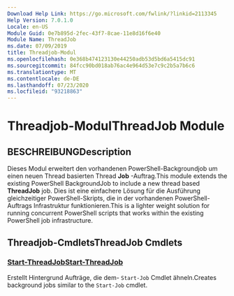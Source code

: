 ```yaml
---
Download Help Link: https://go.microsoft.com/fwlink/?linkid=2113345
Help Version: 7.0.1.0
Locale: en-US
Module Guid: 0e7b895d-2fec-43f7-8cae-11e8d16f6e40
Module Name: ThreadJob
ms.date: 07/09/2019
title: Threadjob-Modul
ms.openlocfilehash: 0e368b474123130e44250adb53d5bd6a5415dc91
ms.sourcegitcommit: 84fcc90bd018ab76ac4e964d53e7c9c2b5a7b6c6
ms.translationtype: MT
ms.contentlocale: de-DE
ms.lasthandoff: 07/23/2020
ms.locfileid: "93218863"
---
```

# <span data-ttu-id="ec76c-102">Threadjob-Modul</span><span class="sxs-lookup"><span data-stu-id="ec76c-102">ThreadJob Module</span></span>

## <span data-ttu-id="ec76c-103">BESCHREIBUNG</span><span class="sxs-lookup"><span data-stu-id="ec76c-103">Description</span></span>
<span data-ttu-id="ec76c-104">Dieses Modul erweitert den vorhandenen PowerShell-Backgroundjob um einen neuen Thread basierten Thread **Job** -Auftrag.</span><span class="sxs-lookup"><span data-stu-id="ec76c-104">This module extends the existing PowerShell BackgroundJob to include a new thread based **ThreadJob** job.</span></span> <span data-ttu-id="ec76c-105">Dies ist eine einfachere Lösung für die Ausführung gleichzeitiger PowerShell-Skripts, die in der vorhandenen PowerShell-Auftrags Infrastruktur funktionieren.</span><span class="sxs-lookup"><span data-stu-id="ec76c-105">This is a lighter weight solution for running concurrent PowerShell scripts that works within the existing PowerShell job infrastructure.</span></span>

## <span data-ttu-id="ec76c-106">Threadjob-Cmdlets</span><span class="sxs-lookup"><span data-stu-id="ec76c-106">ThreadJob Cmdlets</span></span>

### [<span data-ttu-id="ec76c-107">Start-ThreadJob</span><span class="sxs-lookup"><span data-stu-id="ec76c-107">Start-ThreadJob</span></span>](Start-ThreadJob.md)
<span data-ttu-id="ec76c-108">Erstellt Hintergrund Aufträge, die dem- `Start-Job` Cmdlet ähneln.</span><span class="sxs-lookup"><span data-stu-id="ec76c-108">Creates background jobs similar to the `Start-Job` cmdlet.</span></span>
